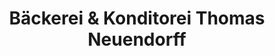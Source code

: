 ---
title: "Bäckerei & Konditorei Thomas Neuendorff"
url: /teltow/baeckerei-und-konditorei-thomas-neuendorff/
shop: Bäckerei
---